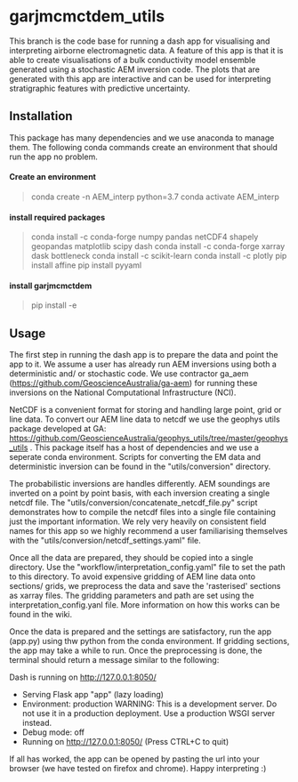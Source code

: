 # garjmcmctdem_utils

This branch is the code base for running a dash app for visualising and interpreting
airborne electromagnetic data. A feature of this app is that it is able to create 
visualisations of a bulk conductivity model ensemble generated using a stochastic AEM 
inversion code. The plots that are generated with this app are interactive and can be used 
for interpreting stratigraphic features with predictive uncertainty.

## Installation

This package has many dependencies and we use anaconda to manage them. The following conda
commands create an environment that should run the app no problem.

#### Create an environment
>conda create -n AEM_interp python=3.7
>conda activate AEM_interp

#### install required packages
>conda install -c conda-forge numpy pandas netCDF4 shapely geopandas matplotlib scipy dash
>conda install -c conda-forge xarray dask bottleneck
>conda install -c scikit-learn
>conda install -c plotly
>pip install affine
>pip install pyyaml

#### install garjmcmctdem
>pip install -e <path to garjmcmctdem_utils>

## Usage

The first step in running the dash app is to prepare the data and point the app to it. We
assume a user has already run AEM inversions using both a deterministic and/ or stochastic
code. We use contractor ga_aem (https://github.com/GeoscienceAustralia/ga-aem) for 
running these inversions on the National Computational Infrastructure (NCI).

NetCDF is a convenient format for storing and handling large point, grid or line data. To 
convert our AEM line data to netcdf we use the geophys utils package developed at GA: 
 https://github.com/GeoscienceAustralia/geophys_utils/tree/master/geophys_utils .
This package itself has a host of dependencies and we use a seperate conda environment.
Scripts for converting the EM data and deterministic inversion can be found in the 
"utils/conversion" directory.

The probabilistic inversions are handles differently. AEM soundings are inverted on a point
by point basis, with each inversion creating a single netcdf file. The 
"utils/conversion/concatenate_netcdf_file.py" script demonstrates how to compile the netcdf
files into a single file containing just the important information. We rely very heavily 
on consistent field names for this app so we highly recommend a user familiarising
themselves with the  "utils/conversion/netcdf_settings.yaml" file.

Once all the data are prepared, they should be copied into a single directory. Use the
"workflow/interpretation_config.yaml" file to set the path to this directory. To avoid 
expensive gridding of AEM line data onto sections/ grids, we preprocess the data and save
the 'rasterised' sections as xarray files. The gridding parameters and path are set using
the interpretation_config.yanl file. More information on how this works can be found in
the wiki.

Once the data is prepared and the settings are satisfactory, run the app (app.py) 
using thw python from the conda environment. If gridding sections, the app may take a
 while to run. Once the preprocessing is done, the terminal should return a message 
 similar to the following:
 
 Dash is running on http://127.0.0.1:8050/

 * Serving Flask app "app" (lazy loading)
 * Environment: production
   WARNING: This is a development server. Do not use it in a production deployment.
   Use a production WSGI server instead.
 * Debug mode: off
 * Running on http://127.0.0.1:8050/ (Press CTRL+C to quit)

If all has worked, the app can be opened by pasting the url into your browser (we have
tested on firefox and chrome). Happy interpreting :)


